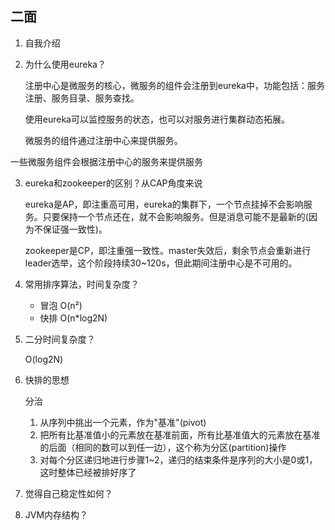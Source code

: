## 二面

1. 自我介绍

2. 为什么使用eureka？

   注册中心是微服务的核心，微服务的组件会注册到eureka中，功能包括：服务注册、服务目录、服务查找。

   使用eureka可以监控服务的状态，也可以对服务进行集群动态拓展。

   微服务的组件通过注册中心来提供服务。	

一些微服务组件会根据注册中心的服务来提供服务

3. eureka和zookeeper的区别？从CAP角度来说

   eureka是AP，即注重高可用，eureka的集群下，一个节点挂掉不会影响服务。只要保持一个节点还在，就不会影响服务。但是消息可能不是最新的(因为不保证强一致性)。

   zookeeper是CP，即注重强一致性。master失效后，剩余节点会重新进行leader选举，这个阶段持续30~120s，但此期间注册中心是不可用的。

4. 常用排序算法，时间复杂度？

   - 冒泡 O(n²)
   - 快排 O(n*log2N)

5. 二分时间复杂度？

   O(log2N)

6. 快排的思想

   分治

   1. 从序列中挑出一个元素，作为"基准"(pivot)
   2. 把所有比基准值小的元素放在基准前面，所有比基准值大的元素放在基准的后面（相同的数可以到任一边），这个称为分区(partition)操作
   3. 对每个分区递归地进行步骤1~2，递归的结束条件是序列的大小是0或1，这时整体已经被排好序了

7. 觉得自己稳定性如何？
8. JVM内存结构？